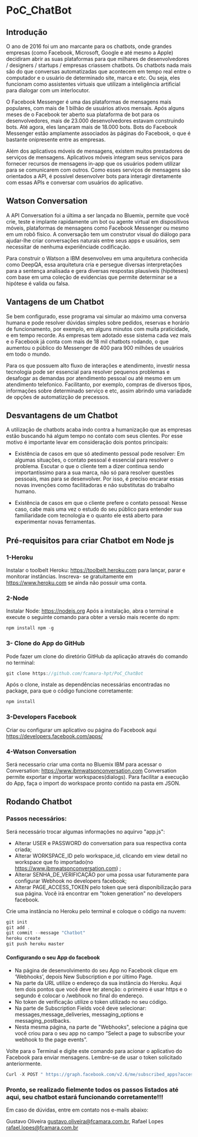 # PoC_ChatBot
## Introdução
O ano de 2016 foi um ano marcante para os chatbots, onde grandes empresas (como Facebook, Microsoft, Google e até mesmo
a Apple) decidiram abrir as suas plataformas para que milhares de desenvolvedores / designers / startups / empresas criassem chatbots.
Os chatbots nada mais são do que conversas automatizadas que acontecem em tempo real entre o computador e o usuário de determinado site,
marca e etc. Ou seja, eles funcionam como assistentes virtuais que utilizam a inteligência artificial para dialogar com um interlocutor.

O Facebook Messenger é uma das plataformas de mensagens mais populares, com mais de 1 bilhão de usuários ativos mensais. Após alguns
meses de o Facebook ter aberto sua plataforma de bot para os desenvolvedores, mais de 23.000 desenvolvedores estavam construindo bots.
Até agora, eles lançaram mais de 18.000 bots. Bots do Facebook Messenger estão amplamente associados às páginas do Facebook, o que é
bastante onipresente entre as empresas.

Além dos aplicativos móveis de mensagens, existem muitos prestadores de serviços de mensagens. Aplicativos móveis integram seus serviços
para fornecer recursos de mensagens in-app que os usuários podem utilizar para se comunicarem com outros. Como esses serviços de
mensagens são orientados a API, é possível desenvolver bots para interagir diretamente com essas APIs e conversar com usuários do
aplicativo.

## Watson Conversation
A API Conversation foi a última a ser lançada no Bluemix, permite que você crie, teste e implante rapidamente um bot ou agente
virtual em dispositivos móveis, plataformas de mensagens como Facebook Messenger ou mesmo em um robô físico. A conversação tem um
construtor visual do diálogo para ajudar-lhe criar conversações naturais entre seus apps e usuários, sem necessitar de nenhuma
experiênciade codificação.

Para construir o Watson a IBM desenvolveu em uma arquitetura conhecida como DeepQA, essa arquitetura cria e persegue diversas
interpretações para a sentença analisada e gera diversas respostas plausíveis (hipóteses) com base em uma coleção de evidencias que
permite determinar se a hipótese é valida ou falsa.

## Vantagens de um Chatbot
Se bem configurado, esse programa vai simular ao máximo uma conversa humana e pode resolver dúvidas simples sobre pedidos, reservas e
horário de funcionamento, por exemplo, em alguns minutos com muita praticidade, e em tempo recorde. As empresas tem adotado esse sistema
cada vez mais e o Facebook já conta com mais de 18 mil chatbots rodando, o que aumentou o público do Messenger de 400 para 900 milhões
de usuários em todo o mundo.

Para os que possuem alto fluxo de interações e atendimento, investir nessa tecnologia pode ser essencial para resolver pequenos
problemas e desafogar as demandas por atendimento pessoal ou até mesmo em um atendimento telefonico. Facilitanto, por exemplo, compras de diversos tipos, informações sobre determinado serviço e etc, assim abrindo uma variadade de opções de automatizção de precessos.

## Desvantagens de um Chatbot
A utilização de chatbots acaba indo contra a humanização que as empresas estão buscando há algum tempo no contato com seus clientes. Por
esse motivo é importante levar em consideração dois pontos principais:

* Existência de casos em que só atedimento pessoal pode resolver: Em algumas situações, o contato pessoal é essencial para resolver o
problema. Escutar o que o cliente tem a dizer continua sendo importantíssimo para a sua marca, não só para resolver questões pessoais,
mas para se desenvolver. Por isso, é preciso encarar essas novas invenções como facilitadoras e não substitutas do trabalho humano.

* Existência de casos em que o cliente prefere o contato pessoal: Nesse caso, cabe mais uma vez o estudo do seu público para entender sua
familiaridade com tecnologia e o quanto ele está aberto para experimentar novas ferramentas.

## Pré-requisitos para criar Chatbot em Node js
### 1-Heroku
Instalar o toolbelt Heroku: https://toolbelt.heroku.com para lançar, parar e monitorar instâncias. Inscreva- se gratuitamente em https://www.heroku.com se ainda não possuir uma conta.

### 2-Node
Instalar Node: https://nodejs.org
Após a instalação, abra o terminal e execute o seguinte comando para obter a versão mais recente do npm:
```js
npm install npm -g
```

### 3- Clone do App do GitHub
Pode fazer um clone do diretório GitHub da aplicação através do comando no terminal:
```js
git clone https://github.com/fcamara-hpt/PoC_ChatBot
```
Após o clone, instale as dependências necessárias encontradas no package, para que o código funcione corretamente:
```js
npm install
```

### 3-Developers Facebook
Criar ou configurar um aplicativo ou página do Facebook aqui https://developers.facebook.com/apps/

### 4-Watson Conversation
Será necessario criar uma conta no Bluemix IBM para acessar o Conversation: https://www.ibmwatsonconversation.com
Conversation permite exportar e importar workspaces(dialogs). Para facilitar a execução do App, faça o import do workspace pronto contido na pasta em JSON.

## Rodando Chatbot
### Passos necessários:
Será necessário trocar algumas informações no aquirvo "app.js":
* Alterar USER e PASSWORD do conversation para sua respectiva conta criada;
* Alterar WORKSPACE_ID pelo workspace_id, clicando em view detail no workspace que fo importado(no https://www.ibmwatsonconversation.com) ;
* Alterar SENHA_DE_VERIFICAÇÃO por uma possa usar futuramente para configurar Webhook no developers facebook;
* Alterar PAGE_ACCESS_TOKEN pelo token que será disponibilização para sua página. Você irá encontrar em "token generation" no
developers facebook.

Crie uma instância no Heroku pelo terminal e coloque o código na nuvem:
```js
git init
git add .
git commit --message "Chatbot"
heroku create
git push heroku master
```
#### Configurando o seu App do facebook
* Na página de desenvolvimento do seu App no Facebook clique em ‘Webhooks’, depois New Subscription e por último Page.
* Na parte da URL utilize o endereço da sua instância do Heroku. Aqui tem dois pontos que você deve ter atenção: o primeiro é usar
https e o segundo é colocar o /webhook no final do endereço.
* No token de verificação utilize o token utilizado no seu código.
* Na parte de Subscription Fields você deve selecionar: messages,message_deliveries, messaging_options e messaging_postbacks.
* Nesta mesma página, na parte de "Webhooks", selecione a página que você criou para o seu app no campo “Select a page to subscribe your webhook to the page events”.

Volte para o Terminal e digite este comando para acionar o aplicativo do Facebook para enviar mensagens. Lembre-se de usar o token
solicitado anteriormente.
```js
Curl -X POST " https://graph.facebook.com/v2.6/me/subscribed_apps?access_token= <PAGE_ACCESS_TOKEN> "
```

### Pronto, se realizado fielmente todos os passos listados até aqui, seu chatbot estará funcionando corretamente!!!

Em caso de dúvidas, entre em contato nos e-mails abaixo:

Gustavo Oliveira <gustavo.oliveira@fcamara.com.br>,
Rafael Lopes <rafael.lopes@fcamara.com.br>
